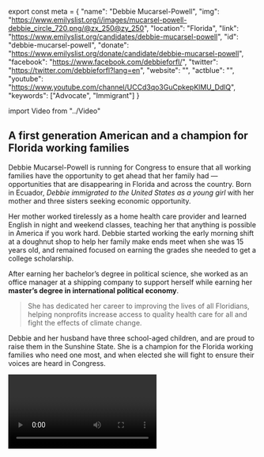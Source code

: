 export const meta = {
  "name": "Debbie Mucarsel-Powell",
  "img": "https://www.emilyslist.org/i/images/mucarsel-powell-debbie_circle_720.png/@zx_250@zy_250",
  "location": "Florida",
  "link": "https://www.emilyslist.org/candidates/debbie-mucarsel-powell",
  "id": "debbie-mucarsel-powell",
  "donate": "https://www.emilyslist.org/donate/candidate/debbie-mucarsel-powell",
  "facebook": "https://www.facebook.com/debbieforfl/",
  "twitter": "https://twitter.com/debbieforfl?lang=en",
  "website": "",
  "actblue": "",
  "youtube": "https://www.youtube.com/channel/UCCd3qo3GuCpkepKlMU_DdlQ",
  "keywords": ["Advocate", "Immigrant"]
}

import Video from "../Video"

## A first generation American and a champion for Florida working families

Debbie Mucarsel-Powell is running for Congress to ensure that all working families have the opportunity to get ahead that her family had — opportunities that are disappearing in Florida and across the country. Born in Ecuador, _Debbie immigrated to the United States as a young girl_ with her mother and three sisters seeking economic opportunity.

Her mother worked tirelessly as a home health care provider and learned English in night and weekend classes, teaching her that anything is possible in America if you work hard. Debbie started working the early morning shift at a doughnut shop to help her family make ends meet when she was 15 years old, and remained focused on earning the grades she needed to get a college scholarship.

After earning her bachelor’s degree in political science, she worked as an office manager at a shipping company to support herself while earning her **master’s degree in international political economy**.

> She has dedicated her career to improving the lives of all Floridians, helping nonprofits increase access to quality health care for all and fight the effects of climate change.

Debbie and her husband have three school-aged children, and are proud to raise them in the Sunshine State. She is a champion for the Florida working families who need one most, and when elected she will fight to ensure their voices are heard in Congress.

<Video id="vBTG2CUq72k" />

## An experienced community leader fighting to improve health care access in Florida

Debbie is deeply grateful for the opportunities America has given her, and when elected she will work tirelessly to grow our economy and create good-paying jobs to help Florida’s working families thrive. She has worked on finding innovative solutions to serious problems facing her community by building public private partnerships to help fund critical programs. Debbie, a former associate dean at Florida International University, has over a decade of experience working in education. She is dedicated to strengthening public universities and addressing the rising costs of higher education that create barriers for hardworking Floridians doing their best to improve their lives. A pro-choice champion, Debbie will fight back against the GOP’s assault on reproductive health care. Through her work with the Coral Restoration Foundation, Debbie has seen firsthand that Florida cannot wait to act on climate change. In Congress, she will fight back against the extreme Republican agenda that prioritizes special interests at the expense of our climate and our precious natural resources. When elected, Debbie will be a fierce advocate for policies that grow Florida’s economy and preserve its unique environment for generations of residents and visitors to come.

## An outstanding opportunity to flip a seat from red to blue

Debbie is running against Republican Congressman Carlos Curbelo, one of the most vulnerable GOP incumbents seeking re-election in 2018. Hillary Clinton outperformed Donald Trump by double digits in Florida’s 26th Congressional District, and our path to taking back the House runs directly through this district and others like it. Curbelo has voted to repeal the Affordable Care Act and to take away health care from millions of Americans — prioritizing special interests and putting at risk the lives of the people he was elected to serve. Curbelo’s Republican allies count on his support for their dangerous agenda, and will spend all they can to keep control over this seat in an expensive media market. This seat is a must-win to take back the majority in the House. The stakes are high for Florida and our country, and Debbie has what it takes to fight back and win. Let’s show her the full support of the EMILY’s List community and help her win for Florida’s working families and flip this seat from red to blue.
